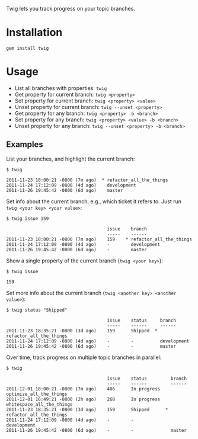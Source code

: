 Twig lets you track progress on your topic branches.


Installation
============

    gem install twig


Usage
=====

* List all branches with properties: `twig`
* Get property for current branch:   `twig <property>`
* Set property for current branch:   `twig <property> <value>`
* Unset property for current branch: `twig --unset <property>`
* Get property for any branch:       `twig <property> -b <branch>`
* Set property for any branch:       `twig <property> <value> -b <branch>`
* Unset property for any branch:     `twig --unset <property> -b <branch>`


Examples
--------

List your branches, and highlight the current branch:

    $ twig

    2011-11-23 18:00:21 -0800 (7m ago)  * refactor_all_the_things
    2011-11-24 17:12:09 -0800 (4d ago)    development
    2011-11-26 19:45:42 -0800 (6d ago)    master

Set info about the current branch, e.g., which ticket it refers to. Just run
`twig <your key> <your value>`:

    $ twig issue 159

                                          issue    branch
                                          -----    ------
    2011-11-23 18:00:21 -0800 (7m ago)    159    * refactor_all_the_things
    2011-11-24 17:12:09 -0800 (4d ago)    -        development
    2011-11-26 19:45:42 -0800 (6d ago)    -        master

Show a single property of the current branch (`twig <your key>`):

    $ twig issue

    159

Set more info about the current branch (`twig <another key> <another value>`):

    $ twig status "Shipped"

                                          issue    status     branch
                                          -----    ------     ------
    2011-11-23 18:35:21 -0800 (3d ago)    159      Shipped  * refactor_all_the_things
    2011-11-24 17:12:09 -0800 (4d ago)    -        -          development
    2011-11-26 19:45:42 -0800 (6d ago)    -        -          master

Over time, track progress on multiple topic branches in parallel:

    $ twig

                                          issue    status         branch
                                          -----    ------         ------
    2011-12-01 18:00:21 -0800 (7m ago)    486      In progress    optimize_all_the_things
    2011-12-01 16:49:21 -0800 (2h ago)    268      In progress    whitespace_all_the_things
    2011-11-23 18:35:21 -0800 (3d ago)    159      Shipped      * refactor_all_the_things
    2011-11-24 17:12:09 -0800 (4d ago)    -        -              development
    2011-11-26 19:45:42 -0800 (6d ago)    -        -              master
